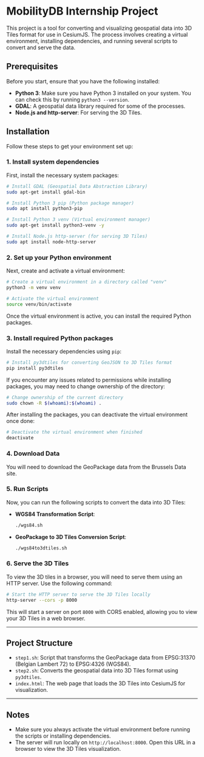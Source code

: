 # MobilityDB Internship Project

This project is a tool for converting and visualizing geospatial data into 3D Tiles format for use in CesiumJS. The process involves creating a virtual environment, installing dependencies, and running several scripts to convert and serve the data.

## Prerequisites

Before you start, ensure that you have the following installed:

- **Python 3**: Make sure you have Python 3 installed on your system. You can check this by running `python3 --version`.
- **GDAL**: A geospatial data library required for some of the processes.
- **Node.js and http-server**: For serving the 3D Tiles.

## Installation

Follow these steps to get your environment set up:

### 1. Install system dependencies

First, install the necessary system packages:

```bash
# Install GDAL (Geospatial Data Abstraction Library)
sudo apt-get install gdal-bin

# Install Python 3 pip (Python package manager)
sudo apt install python3-pip

# Install Python 3 venv (Virtual environment manager)
sudo apt-get install python3-venv -y

# Install Node.js http-server (for serving 3D Tiles)
sudo apt install node-http-server
```

### 2. Set up your Python environment

Next, create and activate a virtual environment:

```bash
# Create a virtual environment in a directory called "venv"
python3 -m venv venv

# Activate the virtual environment
source venv/bin/activate
```

Once the virtual environment is active, you can install the required Python packages.

### 3. Install required Python packages

Install the necessary dependencies using `pip`:

```bash
# Install py3dtiles for converting GeoJSON to 3D Tiles format
pip install py3dtiles
```

If you encounter any issues related to permissions while installing packages, you may need to change ownership of the directory:

```bash
# Change ownership of the current directory
sudo chown -R $(whoami):$(whoami) .
```

After installing the packages, you can deactivate the virtual environment once done:

```bash
# Deactivate the virtual environment when finished
deactivate
```

### 4. Download Data

You will need to download the GeoPackage data from the Brussels Data site.

### 5. Run Scripts

Now, you can run the following scripts to convert the data into 3D Tiles:

- **WGS84 Transformation Script**:
   ```bash
   ./wgs84.sh
   ```

- **GeoPackage to 3D Tiles Conversion Script**:
   ```bash
   ./wgs84to3dtiles.sh
   ```

### 6. Serve the 3D Tiles

To view the 3D tiles in a browser, you will need to serve them using an HTTP server. Use the following command:

```bash
# Start the HTTP server to serve the 3D Tiles locally
http-server --cors -p 8000
```

This will start a server on port `8000` with CORS enabled, allowing you to view your 3D Tiles in a web browser.

---

## Project Structure

- `step1.sh`: Script that transforms the GeoPackage data from EPSG:31370 (Belgian Lambert 72) to EPSG:4326 (WGS84).
- `step2.sh`: Converts the geospatial data into 3D Tiles format using `py3dtiles`.
- `index.html`: The web page that loads the 3D Tiles into CesiumJS for visualization.

---

## Notes

- Make sure you always activate the virtual environment before running the scripts or installing dependencies.
- The server will run locally on `http://localhost:8000`. Open this URL in a browser to view the 3D Tiles visualization.
